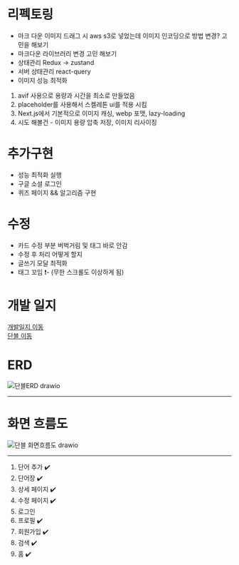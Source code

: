 
# 리펙토링

- 마크 다운 이미지 드래그 시 aws s3로 넣었는데 이미지 인코딩으로 방법 변경? 고민을 해보기
- 마크다운 라이브러리 변경 고민 해보기
- 상태관리 Redux -> zustand
- 서버 상태관리 react-query
- 이미지 성능 최적화
1. avif 사용으로 용량과 시간을 최소로 만들었음
2. placeholder를 사용해서 스켈레톤 ui를 적용 시킴
3. Next.js에서 기본적으로 이미지 캐싱, webp 포맷, lazy-loading
4. 시도 해볼건 - 이미지 용량 압축 저장, 이미지 리사이징

# 추가구현

- 성능 최적화 실행
- 구글 소셜 로그인
- 퀴즈 페이지 && 알고리즘 구현

# 수정
- 카드 수정 부분 버벅거림 및 태그 바로 안감
- 수정 후 처리 어떻게 할지
- 글쓰기 모달 최적화
- 태그 꼬임 ❗- (무한 스크롤도 이상하게 됨)

# 개발 일지
<a href="https://github.com/springhana/word_blog/blob/main/doc/plan.md">개발일지 이동</a>
</br>
<a href="https://word-blog.vercel.app">단블 이동</a>


# ERD

![단블ERD drawio](https://github.com/springhana/word_blog/assets/97121074/3784210f-95da-4666-862b-9df4155c3f27)

- - -

# 화면 흐름도

![단블 화면흐름도 drawio](https://github.com/springhana/word_blog/assets/97121074/68fae9ca-cab5-49a8-859a-ff3bf322d78a)

- - -

1. 단어 추가 ✔️
2. 단어장 ✔️
3. 상세 페이지 ✔️
4. 수정 페이지 ✔️
5. 로그인
6. 프로필 ✔️
7. 회원가입 ✔️
8. 검색 ✔️
9. 홈 ✔️
